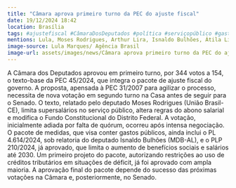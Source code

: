 ```yaml
---
title: "Câmara aprova primeiro turno da PEC do ajuste fiscal"
date: 19/12/2024 18:42
location: Brasília
tags: #ajustefiscal #CâmaraDosDeputados #política #serviçopúblico #gastospúblicos #SenadoFederal #abc360noticias
mentions: Lula, Moses Rodrigues, Arthur Lira, Isnaldo Bulhões, Átila Lira, PEC 45/2024, PEC 31/2007, PL 4.614/2024, PLP 210/2024, Senado Federal, Câmara dos Deputados, União Brasil, PP, MDB.
image-source: Lula Marques/ Agência Brasil
image-url: assets/images/news/Câmara aprova primeiro turno da PEC do ajuste fiscal.jpg
---
```


A Câmara dos Deputados aprovou em primeiro turno, por 344 votos a 154, o texto-base da PEC 45/2024, que integra o pacote de ajuste fiscal do governo.  A proposta, apensada à PEC 31/2007 para agilizar o processo,  necessita de nova votação em segundo turno na Casa antes de seguir para o Senado.  O texto, relatado pelo deputado Moses Rodrigues (União Brasil-CE),  limita supersalários no serviço público, altera regras do abono salarial e modifica o Fundo Constitucional do Distrito Federal.  A votação, inicialmente adiada por falta de quórum, ocorreu após intensa negociação.  O pacote de medidas, que visa conter gastos públicos, ainda inclui o PL 4.614/2024, sob relatoria do deputado Isnaldo Bulhões (MDB-AL), e o PLP 210/2024, já aprovado, que limita o aumento de benefícios sociais e salários até 2030. Um primeiro projeto do pacote, autorizando restrições ao uso de créditos tributários em situações de déficit, já foi aprovado com ampla maioria.  A aprovação final do pacote depende do sucesso das próximas votações na Câmara e, posteriormente, no Senado.

